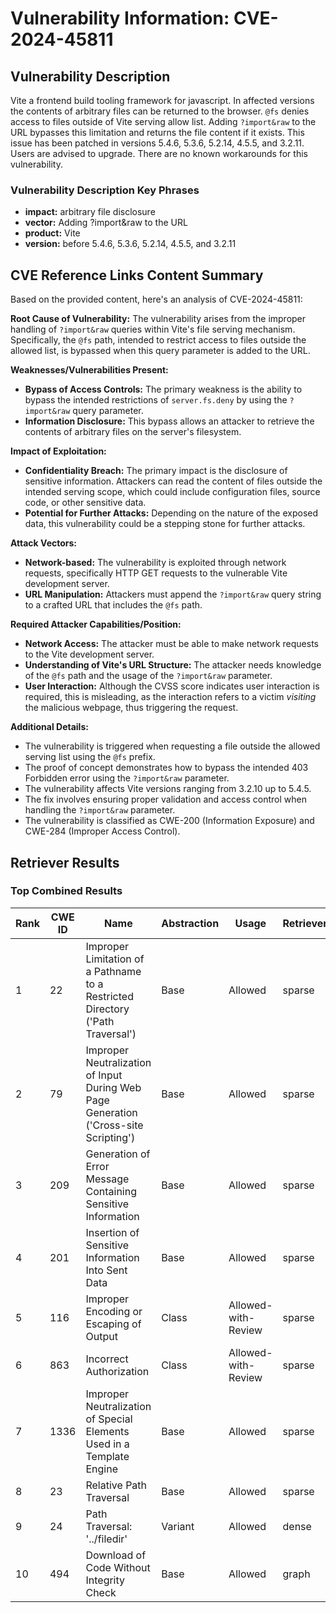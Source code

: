 # Vulnerability Information: CVE-2024-45811

## Vulnerability Description
Vite a frontend build tooling framework for javascript. In affected versions the contents of arbitrary files can be returned to the browser. `@fs` denies access to files outside of Vite serving allow list. Adding `?import&raw` to the URL bypasses this limitation and returns the file content if it exists. This issue has been patched in versions 5.4.6, 5.3.6, 5.2.14, 4.5.5, and 3.2.11. Users are advised to upgrade. There are no known workarounds for this vulnerability.

### Vulnerability Description Key Phrases
- **impact:** arbitrary file disclosure
- **vector:** Adding ?import&raw to the URL
- **product:** Vite
- **version:** before 5.4.6, 5.3.6, 5.2.14, 4.5.5, and 3.2.11

## CVE Reference Links Content Summary
Based on the provided content, here's an analysis of CVE-2024-45811:

**Root Cause of Vulnerability:**
The vulnerability arises from the improper handling of `?import&raw` queries within Vite's file serving mechanism. Specifically, the `@fs` path, intended to restrict access to files outside the allowed list, is bypassed when this query parameter is added to the URL.

**Weaknesses/Vulnerabilities Present:**
- **Bypass of Access Controls:** The primary weakness is the ability to bypass the intended restrictions of `server.fs.deny` by using the `?import&raw` query parameter.
- **Information Disclosure:** This bypass allows an attacker to retrieve the contents of arbitrary files on the server's filesystem.

**Impact of Exploitation:**
- **Confidentiality Breach:** The primary impact is the disclosure of sensitive information. Attackers can read the content of files outside the intended serving scope, which could include configuration files, source code, or other sensitive data.
- **Potential for Further Attacks:** Depending on the nature of the exposed data, this vulnerability could be a stepping stone for further attacks.

**Attack Vectors:**
- **Network-based:** The vulnerability is exploited through network requests, specifically HTTP GET requests to the vulnerable Vite development server.
- **URL Manipulation:** Attackers must append the `?import&raw` query string to a crafted URL that includes the `@fs` path.

**Required Attacker Capabilities/Position:**
- **Network Access:** The attacker must be able to make network requests to the Vite development server.
- **Understanding of Vite's URL Structure:** The attacker needs knowledge of the `@fs` path and the usage of the `?import&raw` parameter.
- **User Interaction:** Although the CVSS score indicates user interaction is required, this is misleading, as the interaction refers to a victim *visiting* the malicious webpage, thus triggering the request.

**Additional Details:**
- The vulnerability is triggered when requesting a file outside the allowed serving list using the `@fs` prefix.
- The proof of concept demonstrates how to bypass the intended 403 Forbidden error using the `?import&raw` parameter.
- The vulnerability affects Vite versions ranging from 3.2.10 up to 5.4.5.
- The fix involves ensuring proper validation and access control when handling the `?import&raw` parameter.
- The vulnerability is classified as CWE-200 (Information Exposure) and CWE-284 (Improper Access Control).

## Retriever Results

### Top Combined Results

| Rank | CWE ID | Name | Abstraction | Usage  | Retrievers | Individual Scores |
|------|--------|------|-------------|-------|------------|-------------------|
| 1 | 22 | Improper Limitation of a Pathname to a Restricted Directory ('Path Traversal') | Base | Allowed | sparse | 0.159 |
| 2 | 79 | Improper Neutralization of Input During Web Page Generation ('Cross-site Scripting') | Base | Allowed | sparse | 0.157 |
| 3 | 209 | Generation of Error Message Containing Sensitive Information | Base | Allowed | sparse | 0.157 |
| 4 | 201 | Insertion of Sensitive Information Into Sent Data | Base | Allowed | sparse | 0.155 |
| 5 | 116 | Improper Encoding or Escaping of Output | Class | Allowed-with-Review | sparse | 0.154 |
| 6 | 863 | Incorrect Authorization | Class | Allowed-with-Review | sparse | 0.154 |
| 7 | 1336 | Improper Neutralization of Special Elements Used in a Template Engine | Base | Allowed | sparse | 0.153 |
| 8 | 23 | Relative Path Traversal | Base | Allowed | sparse | 0.151 |
| 9 | 24 | Path Traversal: '../filedir' | Variant | Allowed | dense | 0.446 |
| 10 | 494 | Download of Code Without Integrity Check | Base | Allowed | graph | 0.002 |


